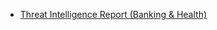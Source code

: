 * [Threat Intelligence Report (Banking & Health)](https://www.linkedin.com/posts/izzmier_how-to-prepare-a-threat-intelligence-report-activity-7209147910297374722-UQMg?utm_source=share&utm_medium=member_desktop)
